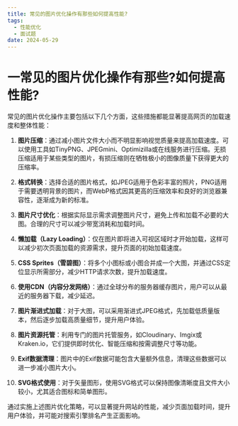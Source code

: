 ```yaml
---
title: 常见的图片优化操作有那些如何提高性能?
tags:
  - 性能优化
  - 面试题
date: 2024-05-29
---
```

# 一常见的图片优化操作有那些?如何提高性能?

常见的图片优化操作主要包括以下几个方面，这些措施都能显著提高网页的加载速度和整体性能：

1. **图片压缩**：通过减小图片文件大小而不明显影响视觉质量来提高加载速度。可以使用工具如TinyPNG、JPEGmini、Optimizilla或在线服务进行压缩。无损压缩适用于某些类型的图片，有损压缩则在牺牲极小的图像质量下获得更大的压缩率。
    
2. **格式转换**：选择合适的图片格式，如JPEG适用于色彩丰富的照片，PNG适用于需要透明背景的图片，而WebP格式因其更高的压缩效率和良好的浏览器兼容性，逐渐成为新的标准。
    
3. **图片尺寸优化**：根据实际显示需求调整图片尺寸，避免上传和加载不必要的大图。合理的尺寸可以减少带宽消耗和加载时间。
    
4. **懒加载（Lazy Loading）**：仅在图片即将进入可视区域时才开始加载，这样可以减少初次页面加载的资源需求，提升页面的初始加载速度。
    
5. **CSS Sprites（雪碧图）**：将多个小图标或小图合并成一个大图，并通过CSS定位显示所需部分，减少HTTP请求次数，提升加载速度。
    
6. **使用CDN（内容分发网络）**：通过全球分布的服务器缓存图片，用户可以从最近的服务器下载，减少延迟。
    
7. **图片渐进式加载**：对于大图，可以采用渐进式JPEG格式，先加载低质量版本，然后逐步加载高质量细节，提升用户体验。
    
8. **图片资源托管**：利用专门的图片托管服务，如Cloudinary、Imgix或Kraken.io，它们提供即时优化、智能压缩和按需调整尺寸等功能。
    
9. **Exif数据清理**：图片中的Exif数据可能包含大量额外信息，清理这些数据可以进一步减小图片大小。
    
10. **SVG格式使用**：对于矢量图形，使用SVG格式可以保持图像清晰度且文件大小较小，尤其适合图标和简单图形。
    

通过实施上述图片优化策略，可以显著提升网站的性能，减少页面加载时间，提升用户体验，并可能对搜索引擎排名产生正面影响。

